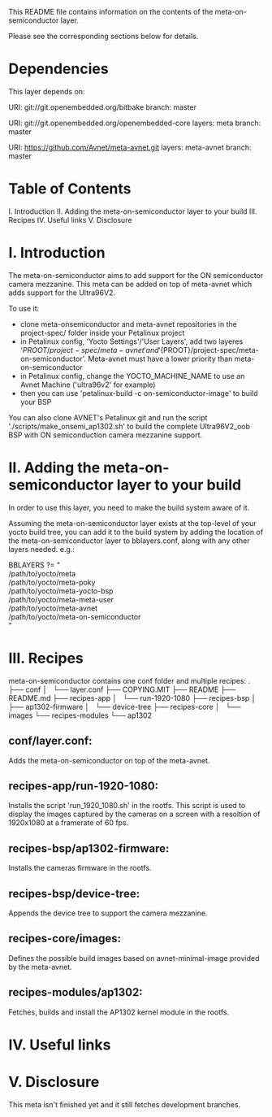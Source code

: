 This README file contains information on the contents of the
meta-on-semiconductor layer.

Please see the corresponding sections below for details.


Dependencies
============

This layer depends on:

  URI: git://git.openembedded.org/bitbake
  branch: master

  URI: git://git.openembedded.org/openembedded-core
  layers: meta
  branch: master

  URI: https://github.com/Avnet/meta-avnet.git
  layers: meta-avnet
  branch: master


Table of Contents
=================

  I. Introduction
 II. Adding the meta-on-semiconductor layer to your build
III. Recipes
 IV. Useful links
  V. Disclosure

I. Introduction
===============

The meta-on-semiconductor aims to add support for the ON semiconductor camera mezzanine. This meta
can be added on top of meta-avnet which adds support for the Ultra96V2.

To use it:
- clone meta-onsemiconductor and meta-avnet repositories in the project-spec/ folder inside your Petalinux project
- in Petalinux config, 'Yocto Settings'/'User Layers', add two layeres '${PROOT}/project-spec/meta-avnet' and
  '${PROOT}/project-spec/meta-on-semiconductor'. Meta-avnet must have a lower priority than meta-on-semiconductor
- in Petalinux config, change the YOCTO_MACHINE_NAME to use an Avnet Machine ('ultra96v2' for example)
- then you can use 'petalinux-build -c on-semiconductor-image' to build your BSP

You can also clone AVNET's Petalinux git and run the script './scripts/make_onsemi_ap1302.sh' to build
the complete Ultra96V2_oob BSP with ON semiconduction camera mezzanine support.


II. Adding the meta-on-semiconductor layer to your build
========================================================

In order to use this layer, you need to make the build system aware of
it.

Assuming the meta-on-semiconductor layer exists at the top-level of your
yocto build tree, you can add it to the build system by adding the
location of the meta-on-semiconductor layer to bblayers.conf, along with any
other layers needed. e.g.:

  BBLAYERS ?= " \
    /path/to/yocto/meta \
    /path/to/yocto/meta-poky \
    /path/to/yocto/meta-yocto-bsp \
    /path/to/yocto/meta-meta-user \
    /path/to/yocto/meta-avnet \
    /path/to/yocto/meta-on-semiconductor \
    "


III. Recipes
============

meta-on-semiconductor contains one conf folder and multiple recipes:
.
├── conf
│   └── layer.conf
├── COPYING.MIT
├── README
├── README.md
├── recipes-app
│   └── run-1920-1080
├── recipes-bsp
│   ├── ap1302-firmware
│   └── device-tree
├── recipes-core
│   └── images
└── recipes-modules
    └── ap1302

conf/layer.conf:
----------------

Adds the meta-on-semiconductor on top of the meta-avnet.

recipes-app/run-1920-1080:
--------------------------

Installs the script 'run_1920_1080.sh' in the rootfs. This script is used to display the images captured
by the cameras on a screen with a resoltion of 1920x1080 at a framerate of 60 fps.

recipes-bsp/ap1302-firmware:
----------------------------

Installs the cameras firmware in the rootfs.

recipes-bsp/device-tree:
------------------------

Appends the device tree to support the camera mezzanine.

recipes-core/images:
--------------------

Defines the possible build images based on avnet-minimal-image provided by the meta-avnet.

recipes-modules/ap1302:
-----------------------

Fetches, builds and install the AP1302 kernel module in the rootfs.

IV. Useful links
================
[meta-avnet]:https://github.com/Avnet/meta-avnet
[Avnet Petalinux 2020.1]: https://github.com/Avnet/petalinux
[AP1302 Kernel module]:https://github.com/Avnet/ap1302-driver

V. Disclosure
=============

This meta isn't finished yet and it still fetches development branches.
